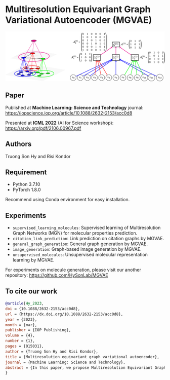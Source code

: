 # Multiresolution Equivariant Graph Variational Autoencoder (MGVAE)

![MGVAE](MGVAE.jpg)

## Paper

Published at **Machine Learning: Science and Technology** journal:
https://iopscience.iop.org/article/10.1088/2632-2153/acc0d8

Presented at **ICML 2022** (AI for Science workshop):
https://arxiv.org/pdf/2106.00967.pdf

## Authors
Truong Son Hy and Risi Kondor

## Requirement
* Python 3.7.10
* PyTorch 1.8.0

Recommend using Conda environment for easy installation.

## Experiments
* ```supervised_learning_molecules```: Supervised learning of Multiresolution Graph Networks (MGN) for molecular properties prediction.
* ```citation_link_prediction```: Link prediction on citation graphs by MGVAE.
* ```general_graph_generation```: General graph generation by MGVAE.
* ```image_generation```: Graph-based image generation by MGVAE.
* ```unsupervised_molecules```: Unsupervised molecular representation learning by MGVAE.

For experiments on molecule generation, please visit our another repository: 
https://github.com/HySonLab/MGVAE

## To cite our work
```bibtex
@article{Hy_2023,
doi = {10.1088/2632-2153/acc0d8},
url = {https://dx.doi.org/10.1088/2632-2153/acc0d8},
year = {2023},
month = {mar},
publisher = {IOP Publishing},
volume = {4},
number = {1},
pages = {015031},
author = {Truong Son Hy and Risi Kondor},
title = {Multiresolution equivariant graph variational autoencoder},
journal = {Machine Learning: Science and Technology},
abstract = {In this paper, we propose Multiresolution Equivariant Graph Variational Autoencoders (MGVAE), the first hierarchical generative model to learn and generate graphs in a multiresolution and equivariant manner. At each resolution level, MGVAE employs higher order message passing to encode the graph while learning to partition it into mutually exclusive clusters and coarsening into a lower resolution that eventually creates a hierarchy of latent distributions. MGVAE then constructs a hierarchical generative model to variationally decode into a hierarchy of coarsened graphs. Importantly, our proposed framework is end-to-end permutation equivariant with respect to node ordering. MGVAE achieves competitive results with several generative tasks including general graph generation, molecular generation, unsupervised molecular representation learning to predict molecular properties, link prediction on citation graphs, and graph-based image generation. Our implementation is available at https://github.com/HyTruongSon/MGVAE.}
}
```
